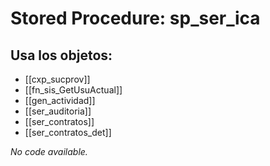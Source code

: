 # Stored Procedure: sp_ser_ica

## Usa los objetos:
- [[cxp_sucprov]]
- [[fn_sis_GetUsuActual]]
- [[gen_actividad]]
- [[ser_auditoria]]
- [[ser_contratos]]
- [[ser_contratos_det]]

*No code available.*
